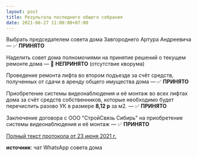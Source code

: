 ```yaml
---
layout: post
title: Результаты последнего общего собрания
date: 2021-06-27 11:00:00+07:00
---
```


Выбрать председателем совета дома Завгороднего Артура Андреевича — ✅ **ПРИНЯТО**

Наделить совет дома полномочиями на принятие решений о текущем ремонте дома — 🚫 **НЕПРИНЯТО** (отсутствие кворума)

Проведение ремонта лифта во втором подъезде за счёт средств, полученных  от сдачи в аренду общего имущества дома — ✅ **ПРИНЯТО**

Приобретение системы видеонаблюдения и её монтаж во всех лифтах дома за счёт средств собственников, которые необходимо будет перечислить разово УК в размере **8,12 р** за м2. — ✅ **ПРИНЯТО**

Заключение договора с ООО "СтройСвязь Сибирь" на приобретение системы видеонаблюдения и её монтаж — ✅ **ПРИНЯТО**

[Полный текст протокола от 23 июня 2021 г.](https://drive.google.com/drive/folders/1gOH9xu99rtnCAi-PhYD_ZXjY1ul03Kyc?usp=sharing)

**источник**:  чат WhatsApp совета дома

